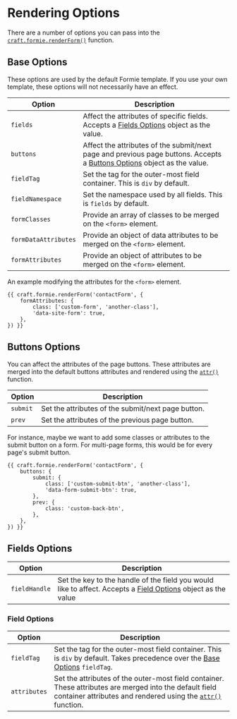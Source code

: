 # Rendering Options
There are a number of options you can pass into the [`craft.formie.renderForm()`](docs:template-guides/rendering-forms) function.


## Base Options
These options are used by the default Formie template. If you use your own template, these options will not necessarily have an effect.

Option | Description
--- | ---
`fields` | Affect the attributes of specific fields. Accepts a [Fields Options](#fields-options) object as the value.
`buttons` | Affect the attributes of the submit/next page and previous page buttons. Accepts a [Buttons Options](#buttons-options) object as the value.
`fieldTag` | Set the tag for the outer-most field container. This is `div` by default.
`fieldNamespace` | Set the namespace used by all fields. This is `fields` by default.
`formClasses` | Provide an array of classes to be merged on the `<form>` element.
`formDataAttributes` | Provide an object of data attributes to be merged on the `<form>` element.
`formAttributes` | Provide an object of attributes to be merged on the `<form>` element.

An example modifying the attributes for the `<form>` element.

```twig
{{ craft.formie.renderForm('contactForm', {
    formAttributes: {
        class: ['custom-form', 'another-class'],
        'data-site-form': true,
    },
}) }}
```


## Buttons Options
You can affect the attributes of the page buttons. These attributes are merged into the default buttons attributes and rendered using the [`attr()`](https://docs.craftcms.com/v3/dev/functions.html#attr) function.

Option | Description
--- | ---
`submit` | Set the attributes of the submit/next page button.
`prev` | Set the attributes of the previous page button.

For instance, maybe we want to add some classes or attributes to the submit button on a form. For multi-page forms, this would be for every page's submit button.

```twig
{{ craft.formie.renderForm('contactForm', {
    buttons: {
        submit: {
            class: ['custom-submit-btn', 'another-class'],
            'data-form-submit-btn': true,
        },
        prev: {
            class: 'custom-back-btn',
        },
    },
}) }}
```

## Fields Options

Option | Description
--- | ---
`fieldHandle` | Set the key to the handle of the field you would like to affect. Accepts a [Field Options](#field-options) object as the value

### Field Options

Option | Description
--- | ---
`fieldTag` | Set the tag for the outer-most field container. This is `div` by default. Takes precedence over the [Base Options](#base-options) `fieldTag`.
`attributes` | Set the attributes of the outer-most field container. These attributes are merged into the default field container attributes and rendered using the [`attr()`](https://docs.craftcms.com/v3/dev/functions.html#attr) function.
